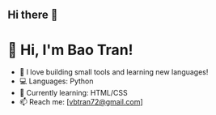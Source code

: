 ## Hi there 👋
# 👋 Hi, I'm Bao Tran!
- 🔧 I love building small tools and learning new languages!
- 💻 Languages: Python
- 🧠 Currently learning: HTML/CSS
- 📫 Reach me: [vbtran72@gmail.com]
